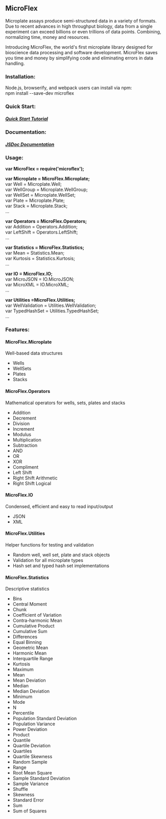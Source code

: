 ## MicroFlex

Microplate assays produce semi-structured data in a variety of formats. Due to recent advances in high throughput biology, data from a single experiment can exceed billions or even trillions of data points. Combining, normalizing time, money and resources.

Introducing MicroFlex, the world's first microplate library designed for bioscience data processing and software development. MicroFlex saves you time and money by simplifying code and eliminating errors in data handling.

### Installation:

Node.js, browserify, and webpack users can install via npm:  
npm install --save-dev microflex  

### Quick Start:

##### [Quick Start Tutorial](http://www.jessemull.com)

### Documentation:

##### [JSDoc Documentation](http://www.jessemull.com/microflexjs/index.html)

### Usage:

**var MicroFlex = require('microflex');**

**var Microplate = MicroFlex.Microplate;**  
var Well = Microplate.Well;  
var WellGroup = Microplate.WellGroup;  
var WellSet = Microplate.WellSet;  
var Plate = Microplate.Plate;  
var Stack = Microplate.Stack;  
...  

**var Operators = MicroFlex.Operators;**  
var Addition = Operators.Addition;  
var LeftShift = Operators.LeftShift;  
...  

**var Statistics = MicroFlex.Statistics;**  
var Mean = Statistics.Mean;  
var Kurtosis = Statistics.Kurtosis;  
...  

**var IO = MicroFlex.IO;**  
var MicroJSON = IO.MicroJSON;  
var MicroXML = IO.MicroXML;  
...  

**var Utilities =MicroFlex.Utilities;**  
var WellValidation = Utilities.WellValidation;  
var TypedHashSet = Utilities.TypedHashSet;  
...  

### Features:

#### MicroFlex.Microplate

Well-based data structures

* Wells
* WellSets
* Plates
* Stacks

#### MicroFlex.Operators

Mathematical operators for wells, sets, plates and stacks

* Addition
* Decrement
* Division
* Increment
* Modulus
* Multiplication
* Subtraction
* AND
* OR
* XOR
* Compliment
* Left Shift
* Right Shift Arithmetic
* Right Shift Logical

#### MicroFlex.IO

Condensed, efficient and easy to read input/output

* JSON
* XML

#### MicroFlex.Utilities

Helper functions for testing and validation

* Random well, well set, plate and stack objects
* Validation for all microplate types
* Hash set and typed hash set implementations

#### MicroFlex.Statistics

Descriptive statistics

* Bins
* Central Moment
* Chunk
* Coefficient of Variation
* Contra-harmonic Mean
* Cumulative Product
* Cumulative Sum
* Differences
* Equal Binning
* Geometric Mean
* Harmonic Mean
* Interquartile Range
* Kurtosis
* Maximum
* Mean
* Mean Deviation
* Median
* Median Deviation
* Minimum
* Mode
* N
* Percentile
* Population Standard Deviation
* Population Variance
* Power Deviation
* Product
* Quantile
* Quartile Deviation
* Quartiles
* Quartile Skewness
* Random Sample
* Range
* Root Mean Square
* Sample Standard Deviation
* Sample Variance
* Shuffle
* Skewness
* Standard Error
* Sum
* Sum of Squares
